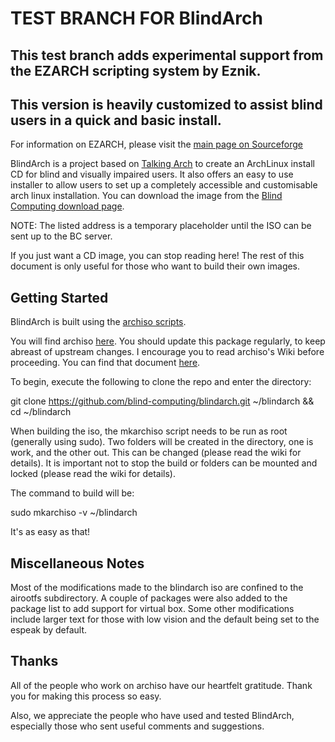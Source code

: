 # TEST BRANCH FOR BlindArch

## This test branch adds experimental support from the EZARCH scripting system by Eznik.
## This version is heavily customized to assist blind users in a quick and basic install.
For information on EZARCH, please visit the [main page on Sourceforge](https://sourceforge.net/projects/ezarch/)

BlindArch is a project based on [Talking Arch](http://talkingarch.info) to create an ArchLinux install CD for blind and visually impaired users. It also offers an easy to use installer to allow users to set up a completely accessible and customisable arch linux installation.
You can download the image from the [Blind Computing download page](https://onlinemarketspecialist.com/blindarch/BlindArch-2020.11.04-x86_64.iso).

NOTE: The listed address is a temporary placeholder until the ISO can be sent up to the BC server.

If you just want a CD image, you can stop reading here!
The rest of this document is only useful for those who want to build their own images.

## Getting Started

BlindArch is built using the [archiso scripts](https://wiki.archlinux.org/index.php/Archiso).

You will find archiso [here](https://www.archlinux.org/packages/extra/any/archiso/).
You should update this package regularly, to keep abreast of upstream changes.
I encourage you to read archiso's Wiki before proceeding.  You can find that document [here](https://wiki.archlinux.org/index.php/Archiso).


To begin, execute the following to clone the repo and enter the directory:

git clone https://github.com/blind-computing/blindarch.git ~/blindarch && cd ~/blindarch

When building the iso, the mkarchiso script needs to be run as root (generally using sudo).
Two folders will be created in the directory, one is work, and the other out.
This can be changed (please read the wiki for details).
It is important not to stop the build or folders can be mounted and locked (please read the wiki for details).

The command to build will be:

sudo mkarchiso -v ~/blindarch 

It's as easy as that!

## Miscellaneous Notes

Most of the modifications made to the blindarch iso are confined to the airootfs subdirectory.
A couple of packages were also added to the package list to add support for virtual box.
Some other modifications include larger text for those with low vision and the default being set to the espeak by default.

## Thanks


All of the people who work on archiso have our heartfelt gratitude.
Thank you for making this process so easy.

Also, we appreciate the people who have used and tested BlindArch, especially
those who sent useful comments and suggestions.

